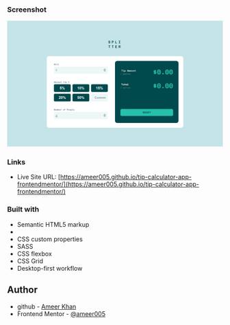 ### Screenshot

![](images/screenshot.png)

### Links

- Live Site URL: [https://ameer005.github.io/tip-calculator-app-frontendmentor/](https://ameer005.github.io/tip-calculator-app-frontendmentor/)

### Built with

- Semantic HTML5 markup
-
- CSS custom properties
- SASS
- CSS flexbox
- CSS Grid
- Desktop-first workflow

## Author

- github - [Ameer Khan](https://github.com/ameer005)
- Frontend Mentor - [@ameer005](https://www.frontendmentor.io/profile/ameer005)
